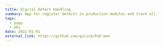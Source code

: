 ```yaml
---
title: Digital Defect Handling
summary: App for register defects in production modules and track all the actions
tags:
  - papp
  - pbi
date: 2022-01-01
external_link: https://github.com/guiiim/Pok-mon
---
```

